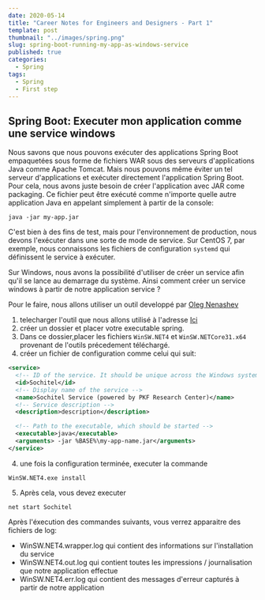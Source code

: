 ```yaml
---
date: 2020-05-14
title: "Career Notes for Engineers and Designers - Part 1"
template: post
thumbnail: "../images/spring.png"
slug: spring-boot-running-my-app-as-windows-service
published: true
categories:
  - Spring
tags:
  - Spring
  - First step
---
```


## Spring Boot: Executer mon application comme une service windows

Nous savons que nous pouvons exécuter des applications Spring Boot empaquetées sous forme de fichiers WAR sous des serveurs d'applications Java comme Apache Tomcat.
Mais nous pouvons même éviter un tel serveur d'applications et exécuter directement l'application Spring Boot.
Pour cela, nous avons juste besoin de créer l'application avec JAR come packaging.
Ce fichier peut être exécuté comme n'importe quelle autre application Java en appelant simplement à partir de la console:

```console
java -jar my-app.jar
```

C'est bien à des fins de test, mais pour l'environnement de production, nous devons l'exécuter dans une sorte de mode de service. Sur CentOS 7, par exemple, nous connaissons les fichiers de configuration `systemd` qui définissent le service à exécuter.

Sur Windows, nous avons la possibilité d'utiliser de créer un service afin qu'il se lance au demarrage du système. Ainsi comment créer un service windows à partir de notre application service ?

Pour le faire, nous allons utiliser un outil developpé par [Oleg Nenashev](https://github.com/winsw)

1. telecharger l'outil que nous allons utilisé à l'adresse [Ici](https://github.com/winsw/winsw/releases/)
2. créer un dossier et placer votre executable spring.
3. Dans ce dossier,placer les fichiers `WinSW.NET4` et `WinSW.NETCore31.x64` provenant de l'outils précedement téléchargé.
4. créer un fichier de configuration comme celui qui suit:

```xml
<service>
  <!-- ID of the service. It should be unique across the Windows system-->
  <id>Sochitel</id>
  <!-- Display name of the service -->
  <name>Sochitel Service (powered by PKF Research Center)</name>
  <!-- Service description -->
  <description>description</description>

  <!-- Path to the executable, which should be started -->
  <executable>java</executable>
  <arguments> -jar %BASE%\my-app-name.jar</arguments>
</service>
```

4. une fois la configuration terminée, executer la commande

```terminal
WinSW.NET4.exe install
```

5. Après cela, vous devez executer

```terminal
net start Sochitel
```

Après l'éxecution des commandes suivants, vous verrez apparaitre des fichiers de log:

- WinSW.NET4.wrapper.log qui contient des informations sur l'installation du service
- WinSW.NET4.out.log qui contient toutes les impressions / journalisation que notre application effectue
- WinSW.NET4.err.log qui contient des messages d'erreur capturés à partir de notre application
